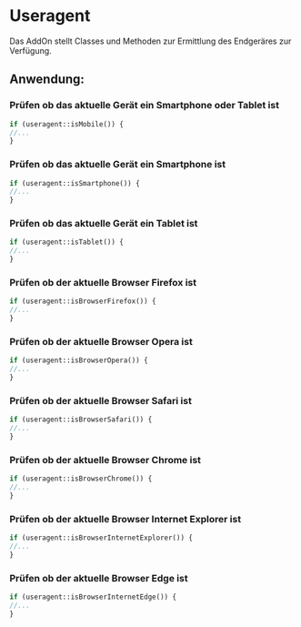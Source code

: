 # Useragent

Das AddOn stellt Classes und Methoden zur Ermittlung des Endgeräres zur Verfügung. 


## Anwendung:

### Prüfen ob das aktuelle Gerät ein Smartphone oder Tablet ist

```php 
if (useragent::isMobile()) {
//...
}
```

### Prüfen ob das aktuelle Gerät ein Smartphone ist

```php
if (useragent::isSmartphone()) {
//...
}
```

### Prüfen ob das aktuelle Gerät ein Tablet ist

```php 
if (useragent::isTablet()) {
//...
}
```    

### Prüfen ob der aktuelle Browser Firefox ist

```php
if (useragent::isBrowserFirefox()) {
//...
}
```

### Prüfen ob der aktuelle Browser Opera ist

```php
if (useragent::isBrowserOpera()) {
//...
}
 ```

### Prüfen ob der aktuelle Browser Safari ist

```php
if (useragent::isBrowserSafari()) {
//...
}
```

### Prüfen ob der aktuelle Browser Chrome ist

```php
if (useragent::isBrowserChrome()) {
//...
}
```

### Prüfen ob der aktuelle Browser Internet Explorer ist

```php
if (useragent::isBrowserInternetExplorer()) {
//...
}
```

### Prüfen ob der aktuelle Browser Edge ist

```php
if (useragent::isBrowserInternetEdge()) {
//...
}
```

